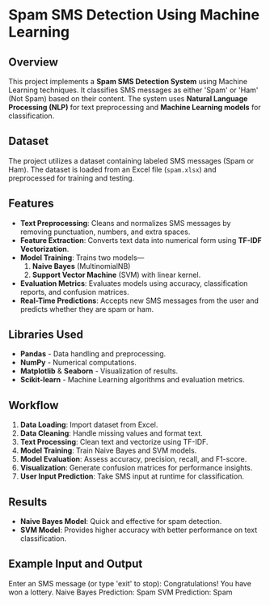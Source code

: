 # Spam SMS Detection Using Machine Learning

## Overview
This project implements a **Spam SMS Detection System** using Machine Learning techniques. It classifies SMS messages as either 'Spam' or 'Ham' (Not Spam) based on their content. The system uses **Natural Language Processing (NLP)** for text preprocessing and **Machine Learning models** for classification.

## Dataset
The project utilizes a dataset containing labeled SMS messages (Spam or Ham). The dataset is loaded from an Excel file (`spam.xlsx`) and preprocessed for training and testing.

## Features
- **Text Preprocessing**: Cleans and normalizes SMS messages by removing punctuation, numbers, and extra spaces.
- **Feature Extraction**: Converts text data into numerical form using **TF-IDF Vectorization**.
- **Model Training**: Trains two models—
  1. **Naive Bayes** (MultinomialNB)
  2. **Support Vector Machine** (SVM) with linear kernel.
- **Evaluation Metrics**: Evaluates models using accuracy, classification reports, and confusion matrices.
- **Real-Time Predictions**: Accepts new SMS messages from the user and predicts whether they are spam or ham.

## Libraries Used
- **Pandas** - Data handling and preprocessing.
- **NumPy** - Numerical computations.
- **Matplotlib** & **Seaborn** - Visualization of results.
- **Scikit-learn** - Machine Learning algorithms and evaluation metrics.

## Workflow
1. **Data Loading**: Import dataset from Excel.
2. **Data Cleaning**: Handle missing values and format text.
3. **Text Processing**: Clean text and vectorize using TF-IDF.
4. **Model Training**: Train Naive Bayes and SVM models.
5. **Model Evaluation**: Assess accuracy, precision, recall, and F1-score.
6. **Visualization**: Generate confusion matrices for performance insights.
7. **User Input Prediction**: Take SMS input at runtime for classification.

## Results
- **Naive Bayes Model**: Quick and effective for spam detection.
- **SVM Model**: Provides higher accuracy with better performance on text classification.

## Example Input and Output

Enter an SMS message (or type 'exit' to stop): Congratulations! You have won a lottery.
Naive Bayes Prediction: Spam
SVM Prediction: Spam


